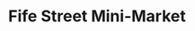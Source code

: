 ---
title: "Fife Street Mini-Market"
url: /barrow-in-furness/fife-street-mini-market/
shop: convenience
---